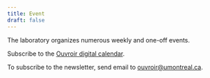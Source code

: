 ```yaml
---
title: Event
draft: false
---
```




The laboratory organizes numerous weekly and one-off events.

Subscribe to the [Ouvroir digital calendar](https://outlook.office365.com/owa/calendar/00612925e3e44352a2fecda3cc840ee0@umontreal.ca/c2e6e5f6a7264c3b99fb9f6ef3f69b617923860242817213963/calendar.ics).

To subscribe to the newsletter, send email to ouvroir@umontreal.ca.
